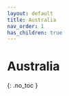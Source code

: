 ```yaml
---
layout: default
title: Australia
nav_order: 1
has_children: true
---
```


# Australia

{: .no\_toc }

